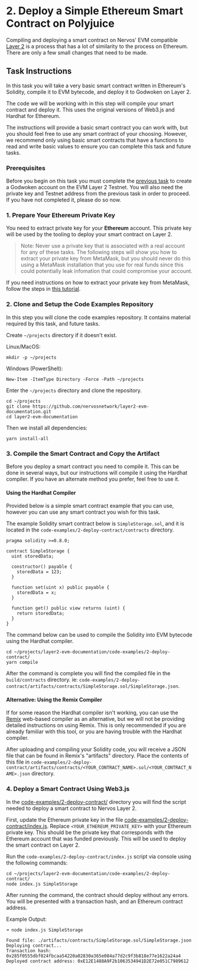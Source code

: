 # 2. Deploy a Simple Ethereum Smart Contract on Polyjuice

Compiling and deploying a smart contract on Nervos' EVM compatible [Layer 2](../concept-explainers/structure.md#layer-1-layer-2) is a process that has a lot of similarity to the process on Ethereum. There are only a few small changes that need to be made.

## Task Instructions

In this task you will take a very basic smart contract written in Ethereum's Solidity, compile it to EVM bytecode, and deploy it to Godwoken on Layer 2.

The code we will be working with in this step will compile your smart contract and deploy it. This uses the original versions of Web3.js and Hardhat for Ethereum.

The instructions will provide a basic smart contract you can work with, but you should feel free to use any smart contract of your choosing. However, we recommend only using basic smart contracts that have a functions to read and write basic values to ensure you can complete this task and future tasks.

### Prerequisites

Before you begin on this task you must complete the [previous task](1.create.godwoken.account.md) to create a Godwoken account on the EVM Layer 2 Testnet. You will also need the private key and Testnet address from the previous task in order to proceed. If you have not completed it, please do so now.

### 1. Prepare Your Ethereum Private Key

You need to extract private key for your **Ethereum** account. This private key will be used by the tooling to deploy your smart contract on Layer 2.

> Note: Never use a private key that is associated with a real account for any of these tasks. The following steps will show you how to extract your private key from MetaMask, but you should never do this using a MetaMask installation that you use for real funds since this could potentially leak infomation that could compromise your account.

If you need instructions on how to extract your private key from MetaMask, follow the steps in [this tutorial](../component-tutorials/5.extract.ethereum.private.key.md).

### 2. Clone and Setup the Code Examples Repository

In this step you will clone the code examples repository. It contains material required by this task, and future tasks.

Create `~/projects` directory if it doesn't exist.

Linux/MacOS:

```
mkdir -p ~/projects
```

Windows (PowerShell):

```
New-Item -ItemType Directory -Force -Path ~/projects
```

Enter the `~/projects` directory and clone the repository.

```
cd ~/projects
git clone https://github.com/nervosnetwork/layer2-evm-documentation.git
cd layer2-evm-documentation
```

Then we install all dependencies:

```
yarn install-all
```

### 3. Compile the Smart Contract and Copy the Artifact

Before you deploy a smart contract you need to compile it. This can be done in several ways, but our instructions will compile it using the Hardhat compiler. If you have an alternate method you prefer, feel free to use it.

#### Using the Hardhat Compiler

Provided below is a simple smart contract example that you can use, however you can use any smart contract you wish for this task.

The example Solidity smart contract below is `SimpleStorage.sol`, and it is located in the `code-examples/2-deploy-contract/contracts` directory.

```solidity
pragma solidity >=0.8.0;

contract SimpleStorage {
  uint storedData;

  constructor() payable {
    storedData = 123;
  }

  function set(uint x) public payable {
    storedData = x;
  }

  function get() public view returns (uint) {
    return storedData;
  }
}
```

The command below can be used to compile the Solidity into EVM bytecode using the Hardhat compiler.

```
cd ~/projects/layer2-evm-documentation/code-examples/2-deploy-contract/
yarn compile
```

After the command is complete you will find the compiled file in the `build/contracts` directory. ie: `code-examples/2-deploy-contract/artifacts/contracts/SimpleStorage.sol/SimpleStorage.json`.

#### Alternative: Using the Remix Compiler

If for some reason the Hardhat compiler isn't working, you can use the [Remix](http://remix.ethereum.org) web-based compiler as an alternative, but we will not be providing detailed instructions on using Remix. This is only recommended if you are already familiar with this tool, or you are having trouble with the Hardhat compiler.

After uploading and compiling your Solidity code, you will receive a JSON file that can be found in Remix's "artifacts" directory. Place the contents of this file in `code-examples/2-deploy-contract/artifacts/contracts/<YOUR_CONTRACT_NAME>.sol/<YOUR_CONTRACT_NAME>.json` directory.

### 4. Deploy a Smart Contract Using Web3.js

In the [code-examples/2-deploy-contract/](https://github.com/nervosnetwork/layer2-evm-documentation/tree/master/code-examples/2-deploy-contract) directory you will find the script needed to deploy a smart contract to Nervos Layer 2.

First, update the Ethereum private key in the file [code-examples/2-deploy-contract/index.js](../code-examples/2-deploy-contract/index.js). Replace `<YOUR_ETHEREUM_PRIVATE_KEY>` with your Ethereum private key. This should be the private key that corresponds with the Ethereum account that was funded previously. This will be used to deploy the smart contract on Layer 2.

Run the `code-examples/2-deploy-contract/index.js` script via console using the following commands:

```
cd ~/projects/layer2-evm-documentation/code-examples/2-deploy-contract/
node index.js SimpleStorage
```

After running the command, the contract should deploy without any errors. You will be presented with a transaction hash, and an Ethereum contract address.

Example Output:

```
➜ node index.js SimpleStorage

Found file: ./artifacts/contracts/SimpleStorage.sol/SimpleStorage.json
Deploying contract...
Transaction hash: 0x285f0555dbf024fbcaa54220a02830a365e084a77d2c9f3b818e77e1622a24a4
Deployed contract address: 0xE12E1488A9F2b1063534941D2E72e051C7989612
```
